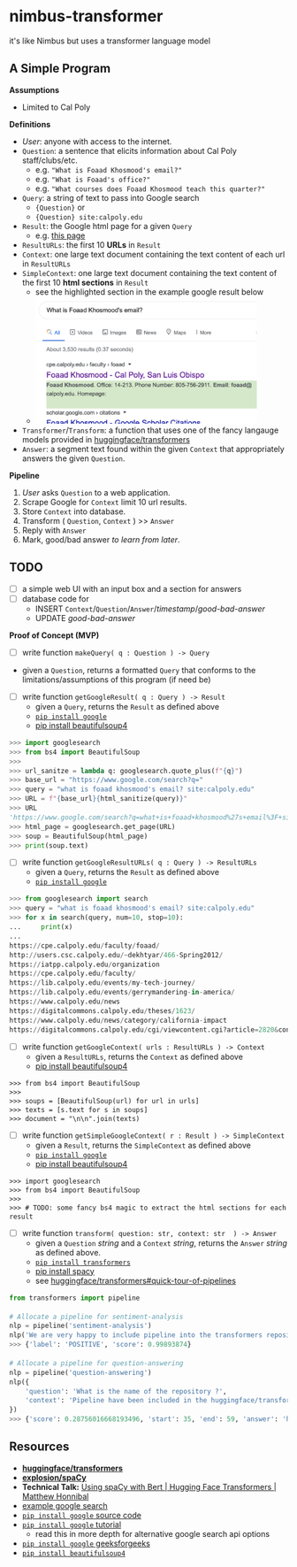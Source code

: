 # nimbus-transformer
it's like Nimbus but uses a transformer language model

## A Simple Program

**Assumptions**
* Limited to Cal Poly

**Definitions**
* _User_: anyone with access to the internet.
* `Question`: a sentence that elicits information about Cal Poly staff/clubs/etc. 
  * e.g. `"What is Foaad Khosmood's email?"`
  * e.g. `"What is Foaad's office?"`
  * e.g. `"What courses does Foaad Khosmood teach this quarter?"`
* `Query`: a string of text to pass into Google search
  * `{Question}` or 
  * `{Question} site:calpoly.edu`
* `Result`: the Google html page for a given `Query`
  * e.g. [this page][4]
* `ResultURLs`: the first 10 **URLs** in `Result`
* `Context`: one large text document containing the text content of each url in `ResultURLs`
* `SimpleContext`: one large text document containing the text content of the first 10 **html sections** in `Result`
  * see the highlighted section in the example google result below
  * <img src="google.png" width="400">
* `Transformer`/`Transform`: a function that uses one of the fancy langauge models provided in [huggingface/transformers][2]
* `Answer`: a segment text found within the given `Context` that appropriately answers the given `Question`.

**Pipeline**
1. _User_ asks `Question` to a web application.
2. Scrape Google for `Context` limit 10 url results.
3. Store `Context` into database.
4. Transform ( `Question`, `Context` ) >> `Answer`
5. Reply with `Answer`
6. Mark, good/bad answer _to learn from later_.


## TODO
- [ ] a simple web UI with an input box and a section for answers
- [ ] database code for 
  * INSERT `Context`/`Question`/`Answer`/_timestamp_/_good-bad-answer_
  * UPDATE _good-bad-answer_

**Proof of Concept (MVP)**

- [ ] write function `makeQuery( q : Question ) -> Query`
 * given a `Question`, returns a formatted `Query` that conforms to the limitations/assumptions of this program (if need be)

- [ ] write function `getGoogleResult( q : Query ) -> Result`
  * given a `Query`, returns the `Result` as defined above
  * [`pip install google`][7]
  * [pip install beautifulsoup4][8]
```python
>>> import googlesearch
>>> from bs4 import BeautifulSoup
>>> 
>>> url_sanitze = lambda q: googlesearch.quote_plus(f"{q}")
>>> base_url = "https://www.google.com/search?q="
>>> query = "what is foaad khosmood's email? site:calpoly.edu"
>>> URL = f"{base_url}{html_sanitize(query)}"
>>> URL
'https://www.google.com/search?q=what+is+foaad+khosmood%27s+email%3F+site%3Acalpoly.edu'
>>> html_page = googlesearch.get_page(URL)
>>> soup = BeautifulSoup(html_page)
>>> print(soup.text)
```

- [ ] write function `getGoogleResultURLs( q : Query ) -> ResultURLs`
  * given a `Query`, returns the `Result` as defined above
  * [`pip install google`][7]
```python
>>> from googlesearch import search
>>> query = "what is foaad khosmood's email? site:calpoly.edu"
>>> for x in search(query, num=10, stop=10):
...     print(x)
...
https://cpe.calpoly.edu/faculty/foaad/
http://users.csc.calpoly.edu/~dekhtyar/466-Spring2012/
https://iatpp.calpoly.edu/organization
https://cpe.calpoly.edu/faculty/
https://lib.calpoly.edu/events/my-tech-journey/
https://lib.calpoly.edu/events/gerrymandering-in-america/
https://www.calpoly.edu/news
https://digitalcommons.calpoly.edu/theses/1623/
https://www.calpoly.edu/news/category/california-impact
https://digitalcommons.calpoly.edu/cgi/viewcontent.cgi?article=2820&context=theses
```

- [ ] write function `getGoogleContext( urls : ResultURLs ) -> Context`
  * given a `ResultURLs`, returns the `Context` as defined above
  * [pip install beautifulsoup4][8]
```
>>> from bs4 import BeautifulSoup
>>> 
>>> soups = [BeautifulSoup(url) for url in urls]
>>> texts = [s.text for s in soups]
>>> document = "\n\n".join(texts)
```

- [ ] write function `getSimpleGoogleContext( r : Result ) -> SimpleContext`
  * given a `Result`, returns the `SimpleContext` as defined above
  * [`pip install google`][7]
  * [pip install beautifulsoup4][8]
```
>>> import googlesearch
>>> from bs4 import BeautifulSoup
>>> 
>>> # TODO: some fancy bs4 magic to extract the html sections for each result
```

- [ ] write function `transform( question: str, context: str  ) -> Answer`
  * given a `Question` _string_ and a `Context` _string_, returns the `Answer` _string_ as defined above.
  * [`pip install transformers`][2]
  * [pip install spacy][3]
  * see [huggingface/transformers#quick-tour-of-pipelines][9]
```python
from transformers import pipeline

# Allocate a pipeline for sentiment-analysis
nlp = pipeline('sentiment-analysis')
nlp('We are very happy to include pipeline into the transformers repository.')
>>> {'label': 'POSITIVE', 'score': 0.99893874}

# Allocate a pipeline for question-answering
nlp = pipeline('question-answering')
nlp({
    'question': 'What is the name of the repository ?',
    'context': 'Pipeline have been included in the huggingface/transformers repository'
})
>>> {'score': 0.28756016668193496, 'start': 35, 'end': 59, 'answer': 'huggingface/transformers'}
```


## Resources
* [**huggingface/transformers**][2]
* [**explosion/spaCy**][3]
* **Technical Talk:** [Using spaCy with Bert | Hugging Face Transformers | Matthew Honnibal][1]
* [example google search][4]
* [`pip install google` source code][7]
* [`pip install google` tutorial][5]
  * read this in more depth for alternative google search api options
* [`pip install google` geeksforgeeks][6]
* [`pip install beautifulsoup4`][8]

[1]: https://www.youtube.com/watch?v=RB9uDpJPZdc
[2]: https://github.com/huggingface/transformers
[3]: https://github.com/explosion/spaCy
[4]: http://google.com/search?q=what+is+foaad+email?+site:calpoly.edu
[5]: https://towardsdatascience.com/current-google-search-packages-using-python-3-7-a-simple-tutorial-3606e459e0d4
[6]: https://www.geeksforgeeks.org/performing-google-search-using-python-code/
[7]: https://github.com/MarioVilas/googlesearch
[8]: https://pypi.org/project/beautifulsoup4/
[9]: https://github.com/huggingface/transformers#quick-tour-of-pipelines
